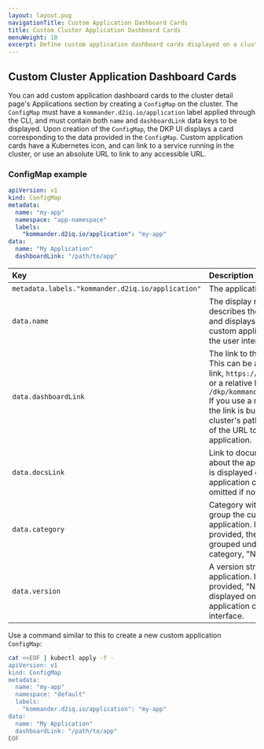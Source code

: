 ```yaml
---
layout: layout.pug
navigationTitle: Custom Application Dashboard Cards
title: Custom Cluster Application Dashboard Cards
menuWeight: 10
excerpt: Define custom application dashboard cards displayed on a cluster's detail page.
---
```


## Custom Cluster Application Dashboard Cards

You can add custom application dashboard cards to the cluster detail page's Applications section by creating a `ConfigMap` on the cluster. The `ConfigMap` must have a `kommander.d2iq.io/application` label applied through the CLI, and must contain both `name` and `dashboardLink` data keys to be displayed. Upon creation of the `ConfigMap`, the DKP UI displays a card corresponding to the data provided in the `ConfigMap`. Custom application cards have a Kubernetes icon, and can link to a service running in the cluster, or use an absolute URL to link to any accessible URL.

### ConfigMap example

```yaml
apiVersion: v1
kind: ConfigMap
metadata:
  name: "my-app"
  namespace: "app-namespace"
  labels:
    "kommander.d2iq.io/application": "my-app"
data:
  name: "My Application"
  dashboardLink: "/path/to/app"
```

| Key                                               | Description                                                                                                                                                                                                                                         | Required |
| :------------------------------------------------ | :-------------------------------------------------------------------------------------------------------------------------------------------------------------------------------------------------------------------------------------------------- | :------: |
| `metadata.labels."kommander.d2iq.io/application"` | The application name (ID).                                                                                                                                                                                                                          |    X     |
| `data.name`                                       | The display name that describes the application and displays on the custom application card in the user interface.                                                                                                                                  |    X     |
| `data.dashboardLink`                              | The link to the application. This can be an absolute link, `https://www.d2iq.com` or a relative link, `/dkp/kommander/dashboard.` If you use a relative link, the link is built using the cluster's path as the base of the URL to the application. |    X     |
| `data.docsLink`                                   | Link to documentation about the application. This is displayed on the application card, but omitted if not present.                                                                                                                                 |          |
| `data.category`                                   | Category with which to group the custom application. If not provided, the application is grouped under the category, "None."                                                                                                                        |          |
| `data.version`                                    | A version string for the application. If not provided, "N/A" is displayed on the application card in the user interface.                                                                                                                            |          |

Use a command similar to this to create a new custom application `ConfigMap`:

```bash
cat <<EOF | kubectl apply -f -
apiVersion: v1
kind: ConfigMap
metadata:
  name: "my-app"
  namespace: "default"
  labels:
    "kommander.d2iq.io/application": "my-app"
data:
  name: "My Application"
  dashboardLink: "/path/to/app"
EOF
```
